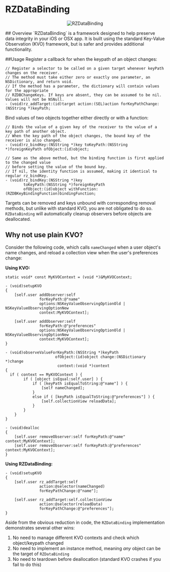 RZDataBinding
===========
<p align="center">
<img src="http://cl.ly/image/1r0I0x401W2m/chain.png"
alt="RZDataBinding">
</p>
## Overview
`RZDataBinding` is a framework designed to help preserve data integrity in your iOS or OSX app. It is built using the standard Key-Value Observation (KVO) framework, but is safer and provides additional functionality.

##Usage
Register a callback for when the keypath of an object changes:
``` obj-c
// Register a selector to be called on a given target whenever keyPath changes on the receiver.
// The method must take either zero or exactly one parameter, an NSDictionary, and return void. 
// If the method has a parameter, the dictionary will contain values for the appropriate 
// RZDBChangeKeys. If keys are absent, they can be assumed to be nil. Values will not be NSNull.
- (void)rz_addTarget:(id)target action:(SEL)action forKeyPathChange:(NSString *)keyPath;
```

Bind values of two objects together either directly or with a function:
``` obj-c
// Binds the value of a given key of the receiver to the value of a key path of another object. 
// When the key path of the object changes, the bound key of the receiver is also changed.
- (void)rz_bindKey:(NSString *)key toKeyPath:(NSString *)foreignKeyPath ofObject:(id)object;

// Same as the above method, but the binding function is first applied to the changed value 
// before setting the value of the bound key. 
// If nil, the identity function is assumed, making it identical to regular rz_bindKey.
- (void)rz_bindKey:(NSString *)key 
        toKeyPath:(NSString *)foreignKeyPath 
        ofObject:(id)object withFunction:(RZDBKeyBindingFunction)bindingFunction;
```
Targets can be removed and keys unbound with corresponding removal methods, but unlike with standard KVO, you are not obligated to do so. `RZDataBinding` will automatically cleanup observers before objects are deallocated. 

## Why not use plain KVO?
Consider the following code, which calls `nameChanged` when a user object's name changes, and reload a collection view when the user's preferences change:

**Using KVO:**
``` obj-c
static void* const MyKVOContext = (void *)&MyKVOContext;

- (void)setupKVO
{
    [self.user addObserver:self
               forKeyPath:@"name"
               options:NSKeyValueObservingOptionOld | NSKeyValueObservingOptionNew
               context:MyKVOContext]; 
                  
    [self.user addObserver:self
               forKeyPath:@"preferences"
               options:NSKeyValueObservingOptionOld | NSKeyValueObservingOptionNew
               context:MyKVOContext];
}

- (void)observeValueForKeyPath:(NSString *)keyPath
                      ofObject:(id)object change:(NSDictionary *)change
                       context:(void *)context
{
  if ( context == MyKVOContext ) {
        if ( [object isEqual:self.user] ) {
            if ( [keyPath isEqualToString:@"name"] ) {
                [self nameChanged];
            }
            else if ( [keyPath isEqualToString:@"preferences"] ) {
                [self.collectionView reloadData];
            }
        }
    }
}

- (void)dealloc
{
    [self.user removeObserver:self forKeyPath:@"name" context:MyKVOContext];
    [self.user removeObserver:self forKeyPath:@"preferences" context:MyKVOContext];
}
```

**Using RZDataBinding:**
``` obj-c
- (void)setupKVO
{
    [self.user rz_addTarget:self 
               action:@selector(nameChanged) 
               forKeyPathChange:@"name"];
    
    [self.user rz_addTarget:self.collectionView 
               action:@selector(reloadData) 
               forKeyPathChange:@"preferences"];
}
```
Aside from the obvious reduction in code, the `RZDataBinding` implementation demonstrates several other wins:

1. No need to manage different KVO contexts and check which object/keypath changed
2. No need to implement an instance method, meaning *any* object can be the target of `RZDataBinding`
3. No need to teardown before deallocation (standard KVO crashes if you fail to do this)
